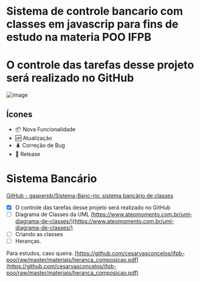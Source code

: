 # Sistema de controle bancario com classes em javascrip para fins de estudo na materia POO IFPB
# O controle das tarefas desse projeto será realizado no GitHub
![image](https://user-images.githubusercontent.com/12601068/134780372-33a1cda1-35d1-4eac-b538-4867751f9393.png)

## Ícones

- :package: Nova Funcionalidade
- :up: Atualização
- :beetle: Correção de Bug
- :checkered_flag: Release
# Sistema Bancário

[GitHub - gasperpb/Sistema-Banc-rio: sistema bancário de classes](https://github.com/gasperpb/Sistema-Banc-rio)

- [x]  O controle das tarefas desse projeto será realizado no GitHub
- [ ]  Diagrama de Classes da UML  [https://www.ateomomento.com.br/uml-diagrama-de-classes/](https://www.ateomomento.com.br/uml-diagrama-de-classes/)
- [ ]  Criando as classes
- [ ]  Heranças.

Para estudos, caso queira. [https://github.com/cesarvasconcelos/ifpb-poo/raw/master/materiais/heranca_composicao.pdf](https://github.com/cesarvasconcelos/ifpb-poo/raw/master/materiais/heranca_composicao.pdf)
